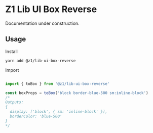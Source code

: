 # Z1 Lib UI Box Reverse

Documentation under construction.

## Usage

Install

```
yarn add @z1/lib-ui-box-reverse
```

Import

```JavaScript

import { toBox } from '@z1/lib-ui-box-reverse'

const boxProps = toBox('block border-blue-500 sm:inline-block')
/*
Outputs:
{
  display: ['block', { sm: 'inline-block' }],
  borderColor: 'blue-500'
}
*/

```

